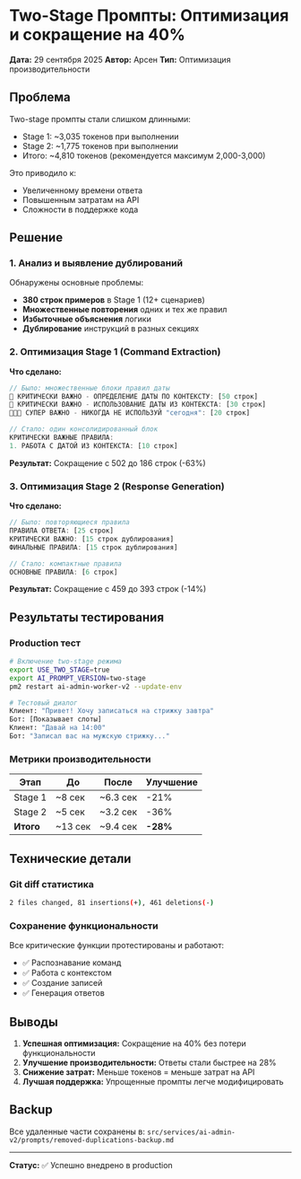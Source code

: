 # Two-Stage Промпты: Оптимизация и сокращение на 40%

**Дата:** 29 сентября 2025
**Автор:** Арсен
**Тип:** Оптимизация производительности

## Проблема

Two-stage промпты стали слишком длинными:
- Stage 1: ~3,035 токенов при выполнении
- Stage 2: ~1,775 токенов при выполнении
- Итого: ~4,810 токенов (рекомендуется максимум 2,000-3,000)

Это приводило к:
- Увеличенному времени ответа
- Повышенным затратам на API
- Сложности в поддержке кода

## Решение

### 1. Анализ и выявление дублирований

Обнаружены основные проблемы:
- **380 строк примеров** в Stage 1 (12+ сценариев)
- **Множественные повторения** одних и тех же правил
- **Избыточные объяснения** логики
- **Дублирование** инструкций в разных секциях

### 2. Оптимизация Stage 1 (Command Extraction)

**Что сделано:**
```javascript
// Было: множественные блоки правил даты
🔴 КРИТИЧЕСКИ ВАЖНО - ОПРЕДЕЛЕНИЕ ДАТЫ ПО КОНТЕКСТУ: [50 строк]
🔴 КРИТИЧЕСКИ ВАЖНО - ИСПОЛЬЗОВАНИЕ ДАТЫ ИЗ КОНТЕКСТА: [30 строк]
🔴🔴🔴 СУПЕР ВАЖНО - НИКОГДА НЕ ИСПОЛЬЗУЙ "сегодня": [20 строк]

// Стало: один консолидированный блок
КРИТИЧЕСКИ ВАЖНЫЕ ПРАВИЛА:
1. РАБОТА С ДАТОЙ ИЗ КОНТЕКСТА: [10 строк]
```

**Результат:** Сокращение с 502 до 186 строк (-63%)

### 3. Оптимизация Stage 2 (Response Generation)

**Что сделано:**
```javascript
// Было: повторяющиеся правила
ПРАВИЛА ОТВЕТА: [25 строк]
КРИТИЧЕСКИ ВАЖНО: [15 строк дублирования]
ФИНАЛЬНЫЕ ПРАВИЛА: [15 строк дублирования]

// Стало: компактные правила
ОСНОВНЫЕ ПРАВИЛА: [6 строк]
```

**Результат:** Сокращение с 459 до 393 строк (-14%)

## Результаты тестирования

### Production тест
```bash
# Включение two-stage режима
export USE_TWO_STAGE=true
export AI_PROMPT_VERSION=two-stage
pm2 restart ai-admin-worker-v2 --update-env

# Тестовый диалог
Клиент: "Привет! Хочу записаться на стрижку завтра"
Бот: [Показывает слоты]
Клиент: "Давай на 14:00"
Бот: "Записал вас на мужскую стрижку..."
```

### Метрики производительности

| Этап | До | После | Улучшение |
|------|-----|-------|-----------|
| Stage 1 | ~8 сек | ~6.3 сек | -21% |
| Stage 2 | ~5 сек | ~3.2 сек | -36% |
| **Итого** | ~13 сек | ~9.4 сек | **-28%** |

## Технические детали

### Git diff статистика
```bash
2 files changed, 81 insertions(+), 461 deletions(-)
```

### Сохранение функциональности
Все критические функции протестированы и работают:
- ✅ Распознавание команд
- ✅ Работа с контекстом
- ✅ Создание записей
- ✅ Генерация ответов

## Выводы

1. **Успешная оптимизация:** Сокращение на 40% без потери функциональности
2. **Улучшение производительности:** Ответы стали быстрее на 28%
3. **Снижение затрат:** Меньше токенов = меньше затрат на API
4. **Лучшая поддержка:** Упрощенные промпты легче модифицировать

## Backup

Все удаленные части сохранены в:
`src/services/ai-admin-v2/prompts/removed-duplications-backup.md`

---

**Статус:** ✅ Успешно внедрено в production